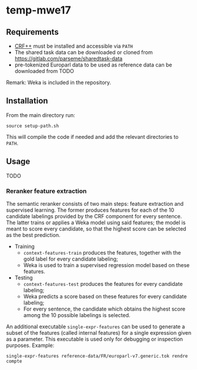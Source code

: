# temp-mwe17

## Requirements

* [CRF++](https://taku910.github.io/crfpp/) must be installed and accessible via `PATH`
* The shared task data can be downloaded or cloned from https://gitlab.com/parseme/sharedtask-data
* pre-tokenized Europarl data to be used as reference data can be downloaded from TODO

Remark: Weka is included in the repository.

## Installation

From the main directory run:

```
source setup-path.sh
```
This will compile the code if needed and add the relevant directories to `PATH`.

## Usage


TODO


### Reranker feature extraction

The semantic reranker consists of two main steps: feature extraction and supervised learning. The former produces features for each of the 10 candidate labelings provided by the CRF component for every sentence. The latter trains or applies a Weka model using said features; the model is meant to score every candidate, so that the highest score can be selected as the best prediction.

* Training
  * `context-features-train` produces the features, together with the gold label for every candidate labeling;
  * Weka is used to train a supervised regression model based on these features.
* Testing
  * `context-features-test` produces the features for every candidate labeling;
  * Weka predicts a score based on these features for every candidate labeling;
  * For every sentence, the candidate which obtains the highest score among the 10 possible labelings is selected.

An additional executable `single-expr-features` can be used to generate a subset of the features (called internal features) for a single expression given as a parameter. This executable is used only for debugging or inspection purposes. Example:

```
single-expr-features reference-data/FR/europarl-v7.generic.tok rendre compte
```
